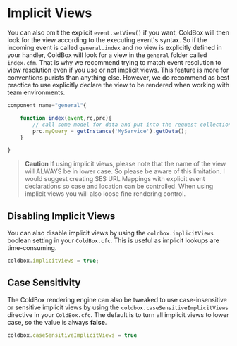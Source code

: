 # Implicit Views

You can also omit the explicit `event.setView()` if you want, ColdBox will then look for the view according to the executing event's syntax. So if the incoming event is called `general.index` and no view is explicitly defined in your handler, ColdBox will look for a view in the `general` folder called `index.cfm`. That is why we recommend trying to match event resolution to view resolution even if you use or not implicit views. This feature is more for conventions purists than anything else. However, we do recommend as best practice to use explicitly declare the view to be rendered when working with team environments.

```js
component name="general"{

	function index(event,rc,prc){
		// call some model for data and put into the request collection
		prc.myQuery = getInstance('MyService').getData();	
	}

}
```

> **Caution** If using implicit views, please note that the name of the view will ALWAYS be in lower case. So please be aware of this limitation. I would suggest creating SES URL Mappings with explicit event declarations so case and location can be controlled. When using implicit views you will also loose fine rendering control. 
## Disabling Implicit Views
You can also disable implicit views by using the `coldbox.implicitViews` boolean setting in your `ColdBox.cfc`.  This is useful as implicit lookups are time-consuming. 

```js
coldbox.implicitViews = true;
```

## Case Sensitivity

The ColdBox rendering engine can also be tweaked to use case-insensitive or sensitive implicit views by using the `coldbox.caseSensitiveImplicitViews` directive in your `ColdBox.cfc`. The default is to turn all implicit views to lower case, so the value is always **false**.

```js
coldbox.caseSensitiveImplicitViews = true
```
